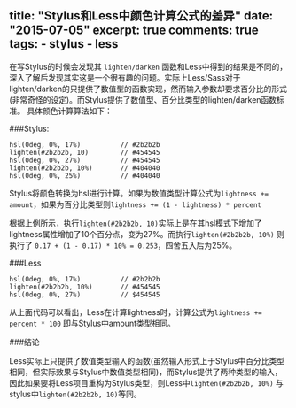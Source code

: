 title: "Stylus和Less中颜色计算公式的差异"
date: "2015-07-05"
excerpt: true
comments: true
tags:
    - stylus
    - less
---


在写Stylus的时候会发现其 `lighten/darken` 函数和Less中得到的结果是不同的，深入了解后发现其实这是一个很有趣的问题。实际上Less/Sass对于lighten/darken的只提供了数值型的函数实现，然而输入参数却要求百分比的形式(非常奇怪的设定)。而Stylus提供了数值型、百分比类型的lighten/darken函数标准。
具体颜色计算算法如下：

###Stylus:

```stylus
hsl(0deg, 0%, 17%)          // #2b2b2b
lighten(#2b2b2b, 10)        // #454545
hsl(0deg, 0%, 27%)          // #454545
lighten(#2b2b2b, 10%)       // #404040
hsl(0deg, 0%, 25%)          // #404040
```

Stylus将颜色转换为hsl进行计算。如果为数值类型计算公式为`lightness += amount`，如果为百分比类型则`lightness += (1 - lightness) * percent`

根据上例所示，执行`lighten(#2b2b2b, 10)`实际上是在其hsl模式下增加了lightness属性增加了10个百分点，变为27%。而执行`lighten(#2b2b2b, 10%)` 则执行了 `0.17 + (1 - 0.17) * 10% = 0.253`，四舍五入后为25%。

<!-- more -->

###Less

```less
hsl(0deg, 0%, 17%)          // #2b2b2b
lighten(#2b2b2b, 10%)       // #454545
hsl(0deg, 0%, 27%)          // $454545
```

从上面代码可以看出，Less在计算lightness时，计算公式为`lightness += percent * 100` 即与Stylus中amount类型相同。

###结论

Less实际上只提供了数值类型输入的函数(虽然输入形式上于Stylus中百分比类型相同，但实际效果与Stylus中数值类型相同)，而Stylus提供了两种类型的输入，因此如果要将Less项目重构为Stylus类型，则Less中`lighten(#2b2b2b, 10%)` 与stylus中`lighten(#2b2b2b, 10)`等同。

